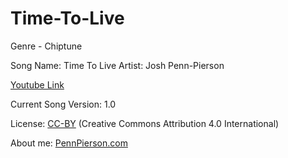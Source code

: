 # Time-To-Live
Genre - Chiptune

Song Name: Time To Live
Artist: Josh Penn-Pierson

[Youtube Link](https://www.youtube.com/watch?v=yMTBkGBmNHk&index=14&list=PLye9mcKwe2zy3KW8uK_3F7HVMjJjdqSqU)

Current Song Version: 1.0

License: [CC-BY](http://creativecommons.org/licenses/by/4.0/) (Creative Commons Attribution 4.0 International)

About me: [PennPierson.com](http://pennpierson.com/)